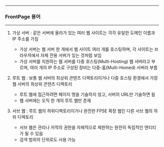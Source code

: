 -----
### FrontPage 용어
-----
1. 가상 서버 : 같은 서버에 올라가 있는 여러 웹 사이트는 각각 유일한 도메인 이름과 IP 주소를 가짐
   - 가상 서버는 웹 서버 한 개에서 웹 사이트 여러 개를 호스팅하며, 각 사이트는 브라우저에서 자체 전용 서버가 있는 것처럼 보임
   - 가상 서버를 지원하는 웹 서버를 다중 호스팅(Multi-Hosting) 웹 서버라고 부르며, 여러 개의 IP 주소로 구성된 장비는 다중-홈(Multi-Homed) 서버라 부름

2. 루트 웹 : 보통 웹 서버의 최상위 콘텐츠 디렉토리이거나 다중 호스팅 환경에서 가장 웹 서버의 최상위 콘텐츠 디렉토리
   - 루트 웹에 접근하려면 페이지 명을 기술하지 않고, 서버의 URL만 기술하면 됨
   - 웹 서버에는 오직 한 개의 루트 웹만 존재

3. 서브 웹 : 루트 웹의 하위디렉토리이거나 완전한 FPSE 확장 웹인 다른 서브 웹의 하위 디렉토리
   - 서브 웹은 관리나 저작의 권한을 자체적으로 제한하는 완전히 독립적인 엔티티가 될 수 있음
   - 검색 범위의 단위로도 사용 가능
